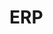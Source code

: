 # ERP
<!-- // ProERP@2027 proerpofindia@gmail.com -->


<!-- https://dcode.sacredthemes.net/layouts/index-digital-marketing.html -->